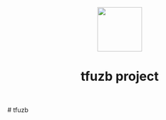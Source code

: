 <p align="center">
    <a href="https://github.com/yiisoft" target="_blank">
        <img src="https://avatars0.githubusercontent.com/u/993323" height="100px">
    </a>
    <h1 align="center">tfuzb project</h1>
    <br>
</p>


#   t f u z b 
 
 
